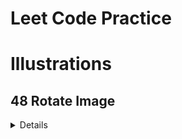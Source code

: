 # Leet Code Practice
# Illustrations
## 48 Rotate Image
<details>

Start from the outer layer, rotate each layer, until you reach the core.  
![alt](./assets/48.jpg)
</details>

